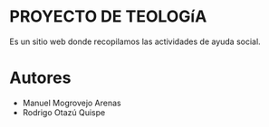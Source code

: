 # PROYECTO DE TEOLOGíA
Es un sitio web donde recopilamos las actividades de ayuda social. 

# Autores
<ul>
    <li>Manuel Mogrovejo Arenas </li>
    <li>Rodrigo Otazú Quispe</li>
</ul>
